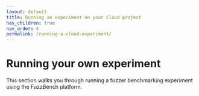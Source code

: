 ```yaml
---
layout: default
title: Running an experiment on your Cloud project
has_children: true
nav_order: 4
permalink: /running-a-cloud-experiment/
---
```


# Running your own experiment

This section walks you through running a fuzzer benchmarking experiment using
the FuzzBench platform.
